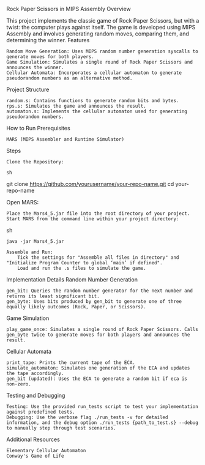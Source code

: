 Rock Paper Scissors in MIPS Assembly
Overview

This project implements the classic game of Rock Paper Scissors, but with a twist: the computer plays against itself. The game is developed using MIPS Assembly and involves generating random moves, comparing them, and determining the winner.
Features

    Random Move Generation: Uses MIPS random number generation syscalls to generate moves for both players.
    Game Simulation: Simulates a single round of Rock Paper Scissors and announces the winner.
    Cellular Automata: Incorporates a cellular automaton to generate pseudorandom numbers as an alternative method.

Project Structure

    random.s: Contains functions to generate random bits and bytes.
    rps.s: Simulates the game and announces the result.
    automaton.s: Implements the cellular automaton used for generating pseudorandom numbers.

How to Run
Prerequisites

    MARS (MIPS Assembler and Runtime Simulator)

Steps

    Clone the Repository:

    sh

git clone https://github.com/yourusername/your-repo-name.git
cd your-repo-name

Open MARS:

    Place the Mars4_5.jar file into the root directory of your project.
    Start MARS from the command line within your project directory:

sh

    java -jar Mars4_5.jar

    Assemble and Run:
        Tick the settings for "Assemble all files in directory" and "Initialize Program Counter to global ‘main’ if defined".
        Load and run the .s files to simulate the game.

Implementation Details
Random Number Generation

    gen_bit: Queries the random number generator for the next number and returns its least significant bit.
    gen_byte: Uses bits produced by gen_bit to generate one of three equally likely outcomes (Rock, Paper, or Scissors).

Game Simulation

    play_game_once: Simulates a single round of Rock Paper Scissors. Calls gen_byte twice to generate moves for both players and announces the result.

Cellular Automata

    print_tape: Prints the current tape of the ECA.
    simulate_automaton: Simulates one generation of the ECA and updates the tape accordingly.
    gen_bit (updated): Uses the ECA to generate a random bit if eca is non-zero.

Testing and Debugging

    Testing: Use the provided run_tests script to test your implementation against predefined tests.
    Debugging: Use the verbose flag ./run_tests -v for detailed information, and the debug option ./run_tests {path_to_test.s} --debug to manually step through test scenarios.

Additional Resources

    Elementary Cellular Automaton
    Conway's Game of Life
